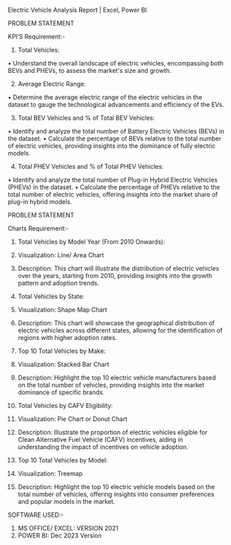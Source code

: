 Electric Vehicle Analysis Report | Excel, Power BI

PROBLEM STATEMENT

 KPI’S Requirement:-

 1. Total Vehicles:

• Understand the overall landscape of electric vehicles, encompassing both BEVs and PHEVs, to assess the 
market's size and growth.

 2. Average Electric Range:

• Determine the average electric range of the electric vehicles in the dataset to gauge the technological 
advancements and efficiency of the EVs.

 3. Total BEV Vehicles and % of Total BEV Vehicles:

• Identify and analyze the total number of Battery Electric Vehicles (BEVs) in the dataset.
• Calculate the percentage of BEVs relative to the total number of electric vehicles, providing insights into 
the dominance of fully electric models.

 4. Total PHEV Vehicles and % of Total PHEV Vehicles:

• Identify and analyze the total number of Plug-in Hybrid Electric Vehicles (PHEVs) in the dataset.
• Calculate the percentage of PHEVs relative to the total number of electric vehicles, offering insights into 
the market share of plug-in hybrid models.


PROBLEM STATEMENT

 Charts Requirement:-

 1. Total Vehicles by Model Year (From 2010 Onwards):

1. Visualization: Line/ Area Chart
2. Description: This chart will illustrate the distribution of electric vehicles over the years, starting from 2010, 
providing insights into the growth pattern and adoption trends.

2. Total Vehicles by State:

1. Visualization: Shape Map Chart 
2. Description: This chart will showcase the geographical distribution of electric vehicles across different 
states, allowing for the identification of regions with higher adoption rates.

3. Top 10 Total Vehicles by Make:

1. Visualization: Stacked Bar Chart 
2. Description: Highlight the top 10 electric vehicle manufacturers based on the total number of vehicles, 
providing insights into the market dominance of specific brands.

4. Total Vehicles by CAFV Eligibility:

1. Visualization: Pie Chart or Donut Chart
2. Description: Illustrate the proportion of electric vehicles eligible for Clean Alternative Fuel Vehicle (CAFV) 
incentives, aiding in understanding the impact of incentives on vehicle adoption.

5. Top 10 Total Vehicles by Model:

1. Visualization: Treemap
2. Description: Highlight the top 10 electric vehicle models based on the total number of vehicles, offering 
insights into consumer preferences and popular models in the market.


SOFTWARE USED:-

 1. MS OFFICE/ EXCEL: VERSION 2021
 2. POWER BI: Dec 2023 Version
